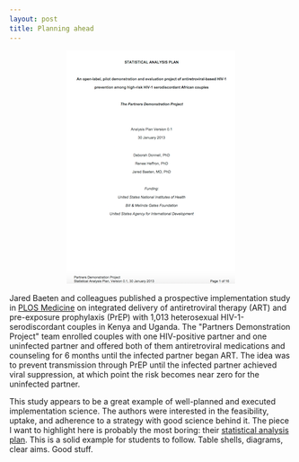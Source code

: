```yaml
---
layout: post
title: Planning ahead
---
```



<p align="center">
  <img src="../img/plan.png">
</p>

Jared Baeten and colleagues published a prospective implementation study in [PLOS Medicine](http://journals.plos.org/plosmedicine/article?id=10.1371/journal.pmed.1002099) on integrated delivery of antiretroviral therapy (ART) and pre-exposure prophylaxis (PrEP) with 1,013 heterosexual HIV-1-serodiscordant couples in Kenya and Uganda. The "Partners Demonstration Project" team enrolled couples with one HIV-positive partner and one uninfected partner and offered both of them antiretroviral medications and counseling for 6 months until the infected partner began ART. The idea was to prevent transmission through PrEP until the infected partner achieved viral suppression, at which point the risk becomes near zero for the uninfected partner.

This study appears to be a great example of well-planned and executed implementation science. The authors were interested in the feasibility, uptake, and adherence to a strategy with good science behind it. The piece I want to highlight here is probably the most boring: their [statistical analysis plan](http://journals.plos.org/plosmedicine/article/asset?unique&id=info:doi/10.1371/journal.pmed.1002099.s001). This is a solid example for students to follow. Table shells, diagrams, clear aims. Good stuff.